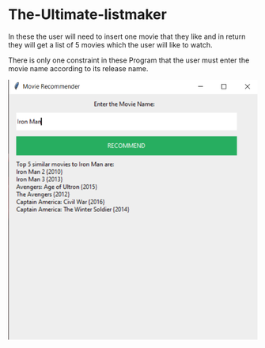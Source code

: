 # The-Ultimate-listmaker
In these the user will need to insert one movie that they like and in return they will get a list of 5 movies which the user will like to watch.
</h1>There is only one constraint in these Program that the user must enter the movie name according to its release name.</h1>

<p align="center">
  <img src = "Example.png"/>

</p>

